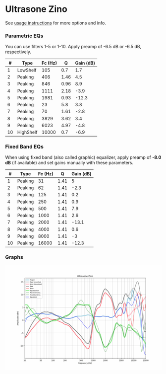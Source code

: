 # Ultrasone Zino
See [usage instructions](https://github.com/jaakkopasanen/AutoEq#usage) for more options and info.

### Parametric EQs
You can use filters 1-5 or 1-10. Apply preamp of -6.5 dB or -6.5 dB, respectively.

|   # | Type      |   Fc (Hz) |    Q |   Gain (dB) |
|-----|-----------|-----------|------|-------------|
|   1 | LowShelf  |       105 | 0.7  |         1.7 |
|   2 | Peaking   |       406 | 1.46 |         4.5 |
|   3 | Peaking   |       846 | 0.96 |         8.9 |
|   4 | Peaking   |      1111 | 2.18 |        -3.9 |
|   5 | Peaking   |      1981 | 0.93 |       -12.3 |
|   6 | Peaking   |        23 | 5.8  |         3.8 |
|   7 | Peaking   |        70 | 1.61 |        -2.8 |
|   8 | Peaking   |      3829 | 3.62 |         3.4 |
|   9 | Peaking   |      6023 | 4.97 |        -4.8 |
|  10 | HighShelf |     10000 | 0.7  |        -6.9 |

### Fixed Band EQs
When using fixed band (also called graphic) equalizer, apply preamp of **-8.0 dB** (if available) and set gains manually with these parameters.

|   # | Type    |   Fc (Hz) |    Q |   Gain (dB) |
|-----|---------|-----------|------|-------------|
|   1 | Peaking |        31 | 1.41 |         5   |
|   2 | Peaking |        62 | 1.41 |        -2.3 |
|   3 | Peaking |       125 | 1.41 |         0.2 |
|   4 | Peaking |       250 | 1.41 |         0.9 |
|   5 | Peaking |       500 | 1.41 |         7.9 |
|   6 | Peaking |      1000 | 1.41 |         2.6 |
|   7 | Peaking |      2000 | 1.41 |       -13.1 |
|   8 | Peaking |      4000 | 1.41 |         0.6 |
|   9 | Peaking |      8000 | 1.41 |        -3   |
|  10 | Peaking |     16000 | 1.41 |       -12.3 |

### Graphs
![](./Ultrasone%20Zino.png)
